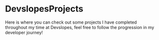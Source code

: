 # DevslopesProjects

Here is where you can check out some projects I have completed throughout my time at Devslopes, feel free to follow the progression in my developer journey!
